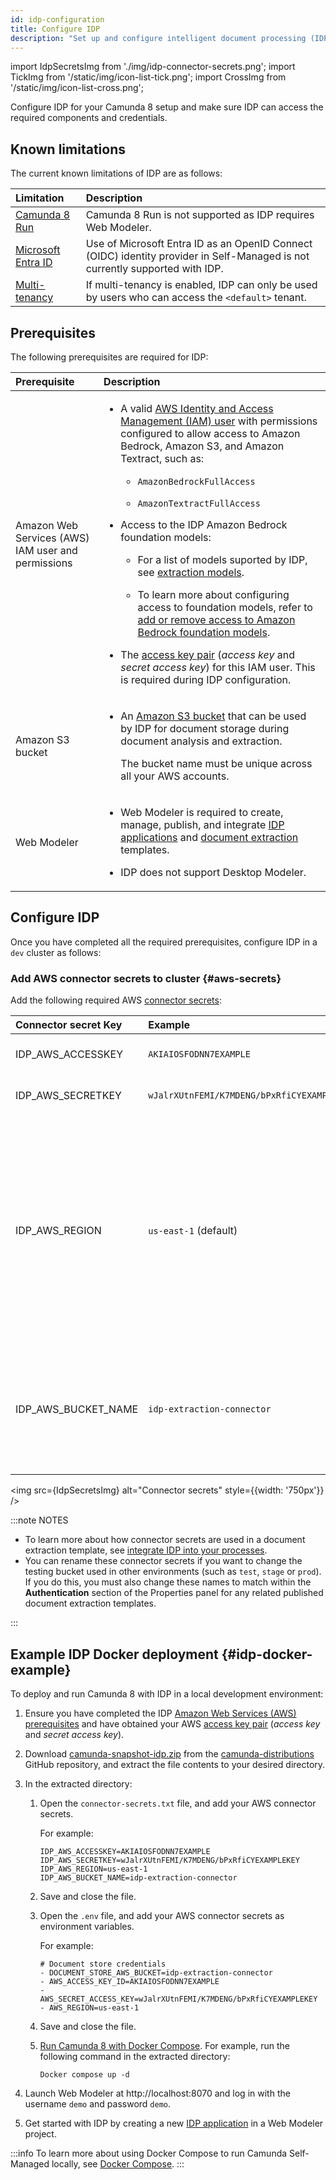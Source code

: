 ```yaml
---
id: idp-configuration
title: Configure IDP
description: "Set up and configure intelligent document processing (IDP) in Camunda 8 SaaS and Self-Managed."
---
```


import IdpSecretsImg from './img/idp-connector-secrets.png';
import TickImg from '/static/img/icon-list-tick.png';
import CrossImg from '/static/img/icon-list-cross.png';

Configure IDP for your Camunda 8 setup and make sure IDP can access the required components and credentials.

## Known limitations

The current known limitations of IDP are as follows:

| Limitation                                                        | Description                                                                                                                  |
| :---------------------------------------------------------------- | :--------------------------------------------------------------------------------------------------------------------------- |
| [Camunda 8 Run](/self-managed/setup/deploy/local/c8run.md)        | Camunda 8 Run is not supported as IDP requires Web Modeler.                                                                  |
| [Microsoft Entra ID](https://docs.azure.cn/en-us/entra/identity/) | Use of Microsoft Entra ID as an OpenID Connect (OIDC) identity provider in Self-Managed is not currently supported with IDP. |
| [Multi-tenancy](/self-managed/concepts/multi-tenancy.md)          | If multi-tenancy is enabled, IDP can only be used by users who can access the `<default>` tenant.                            |

## Prerequisites

The following prerequisites are required for IDP:

| Prerequisite                                       | Description                                                                                                                                                                                                                                                                                                                                                                                                                                                                                                                                                                                                                                                                                                                                                                                                                                                                                                                                                                                                    |
| :------------------------------------------------- | :------------------------------------------------------------------------------------------------------------------------------------------------------------------------------------------------------------------------------------------------------------------------------------------------------------------------------------------------------------------------------------------------------------------------------------------------------------------------------------------------------------------------------------------------------------------------------------------------------------------------------------------------------------------------------------------------------------------------------------------------------------------------------------------------------------------------------------------------------------------------------------------------------------------------------------------------------------------------------------------------------------- |
| Amazon Web Services (AWS) IAM user and permissions | <ul><li><p>A valid [AWS Identity and Access Management (IAM) user](https://docs.aws.amazon.com/IAM/latest/UserGuide/id_users.html) with permissions configured to allow access to Amazon Bedrock, Amazon S3, and Amazon Textract, such as:<ul><li><p>`AmazonBedrockFullAccess`</p></li><li><p>`AmazonTextractFullAccess`</p></li></ul></p></li><li><p>Access to the IDP Amazon Bedrock foundation models:<ul><li><p>For a list of models suported by IDP, see [extraction models](idp-reference.md#extraction-models).</p></li><li><p>To learn more about configuring access to foundation models, refer to [add or remove access to Amazon Bedrock foundation models](https://docs.aws.amazon.com/bedrock/latest/userguide/model-access-modify.html).</p></li></ul></p></li><li><p>The [access key pair](https://docs.aws.amazon.com/IAM/latest/UserGuide/id_credentials_access-keys.html) (_access key_ and _secret access key_) for this IAM user. This is required during IDP configuration.</p></li></ul> |
| Amazon S3 bucket                                   | <ul><li><p>An [Amazon S3 bucket](https://aws.amazon.com/s3/) that can be used by IDP for document storage during document analysis and extraction.</p><p>The bucket name must be unique across all your AWS accounts.</p></li></ul>                                                                                                                                                                                                                                                                                                                                                                                                                                                                                                                                                                                                                                                                                                                                                                            |
| Web Modeler                                        | <ul><li><p>Web Modeler is required to create, manage, publish, and integrate [IDP applications](idp-applications.md) and [document extraction](idp-document-extraction.md) templates.</p></li><li><p>IDP does not support Desktop Modeler.</p></li></ul>                                                                                                                                                                                                                                                                                                                                                                                                                                                                                                                                                                                                                                                                                                                                                       |

## Configure IDP

Once you have completed all the required prerequisites, configure IDP in a `dev` cluster as follows:

### Add AWS connector secrets to cluster {#aws-secrets}

Add the following required AWS [connector secrets](/components/console/manage-clusters/manage-secrets.md):

| Connector secret Key | Example                                    | Description                                                                                                                                                   |
| :------------------- | :----------------------------------------- | :------------------------------------------------------------------------------------------------------------------------------------------------------------ |
| IDP_AWS_ACCESSKEY    | `AKIAIOSFODNN7EXAMPLE`                     | Your AWS IAM user _access key_.                                                                                                                               |
| IDP_AWS_SECRETKEY    | `wJalrXUtnFEMI/K7MDENG/bPxRfiCYEXAMPLEKEY` | Your AWS IAM user _secret key_.                                                                                                                               |
| IDP_AWS_REGION       | `us-east-1` (default)                      | The AWS region where documents can be temporarily stored during Amazon Textract analysis. This should match the region where the Amazon S3 bucket is located. |
| IDP_AWS_BUCKET_NAME  | `idp-extraction-connector`                 | The name of the Amazon S3 bucket you want to use for document storage during extraction.                                                                      |

<img src={IdpSecretsImg} alt="Connector secrets" style={{width: '750px'}} />

:::note NOTES

- To learn more about how connector secrets are used in a document extraction template, see [integrate IDP into your processes](idp-integrate.md).
- You can rename these connector secrets if you want to change the testing bucket used in other environments (such as `test`, `stage` or `prod`). If you do this, you must also change these names to match within the **Authentication** section of the Properties panel for any related published document extraction templates.

:::

## Example IDP Docker deployment {#idp-docker-example}

To deploy and run Camunda 8 with IDP in a local development environment:

1. Ensure you have completed the IDP [Amazon Web Services (AWS) prerequisites](#prerequisites) and have obtained your AWS [access key pair](https://docs.aws.amazon.com/IAM/latest/UserGuide/id_credentials_access-keys.html) (_access key_ and _secret access key_).

1. Download [camunda-snapshot-idp.zip](https://github.com/camunda/camunda-distributions/releases/download/docker-compose-8.7-alpha5-idp-enabled/camunda-snapshot-idp.zip) from the [camunda-distributions](https://github.com/camunda/camunda-distributions/releases) GitHub repository, and extract the file contents to your desired directory.
1. In the extracted directory:

   1. Open the `connector-secrets.txt` file, and add your AWS connector secrets.

      For example:

      ```
      IDP_AWS_ACCESSKEY=AKIAIOSFODNN7EXAMPLE
      IDP_AWS_SECRETKEY=wJalrXUtnFEMI/K7MDENG/bPxRfiCYEXAMPLEKEY
      IDP_AWS_REGION=us-east-1
      IDP_AWS_BUCKET_NAME=idp-extraction-connector
      ```

   1. Save and close the file.
   1. Open the `.env` file, and add your AWS connector secrets as environment variables.

      For example:

      ```
      # Document store credentials
      - DOCUMENT_STORE_AWS_BUCKET=idp-extraction-connector
      - AWS_ACCESS_KEY_ID=AKIAIOSFODNN7EXAMPLE
      - AWS_SECRET_ACCESS_KEY=wJalrXUtnFEMI/K7MDENG/bPxRfiCYEXAMPLEKEY
      - AWS_REGION=us-east-1
      ```

   1. Save and close the file.
   1. [Run Camunda 8 with Docker Compose](/self-managed/setup/deploy/local/docker-compose.md#run-camunda-8-with-docker-compose). For example, run the following command in the extracted directory:

      ```
      Docker compose up -d
      ```

1. Launch Web Modeler at http://localhost:8070 and log in with the username `demo` and password `demo`.
1. Get started with IDP by creating a new [IDP application](idp-applications.md) in a Web Modeler project.

:::info
To learn more about using Docker Compose to run Camunda Self-Managed locally, see [Docker Compose](/self-managed/setup/deploy/local/docker-compose.md).
:::
